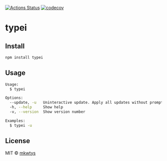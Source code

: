 [![Actions Status](https://github.com/mkwtys/typei/workflows/Node%20CI/badge.svg)](https://github.com/mkwtys/typei/actions?query=workflow%3A%22Node+CI%22)
[![codecov](https://codecov.io/gh/mkwtys/typei/branch/master/graph/badge.svg)](https://codecov.io/gh/mkwtys/typei)

# typei

## Install

```sh
npm install typei
```

## Usage

```sh
Usage:
  $ typei

Options:
  --update, -u   Uninteractive update. Apply all updates without prompting
  -h, --help     Show help
  -v, --version  Show version number

Examples:
  $ typei -u
```

## License

MIT © [mkwtys](https://github.com/mkwtys)
